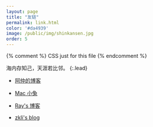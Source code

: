 ```yaml
---
layout: page
title: "友链"
permalink: link.html
color: '#da4939'
image: /public/img/shinkansen.jpg
order: 5
---
```



{% comment %}
  CSS just for this file
{% endcomment %}


海内存知己，天涯若比邻。
{:.lead}

* [阿仲的博客](https://banyaner.github.io/)

* [Mac 小兔](https://perixiaowan.github.io/)

* [Ray's 博客](https://ray916.github.io/)

* [zkli's blog](https://lizekui.github.io/)
